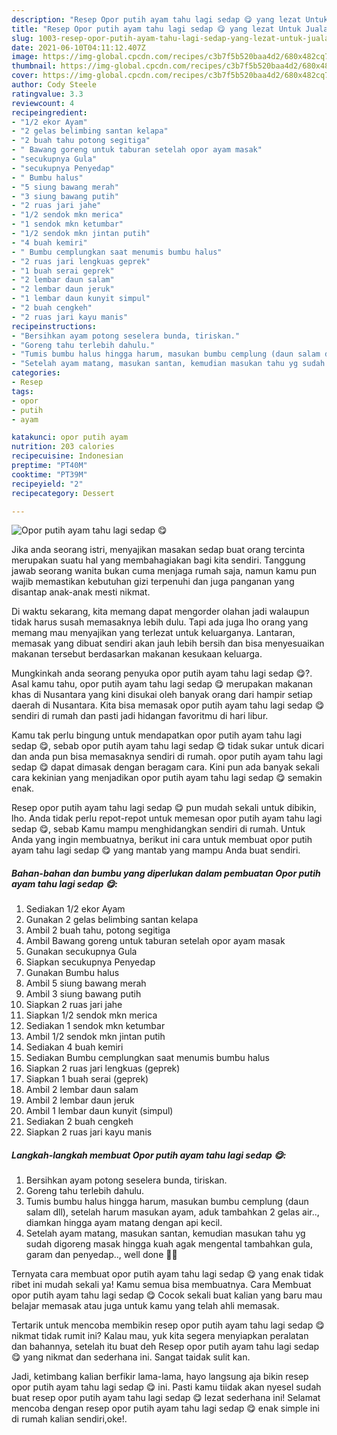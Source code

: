 ```yaml
---
description: "Resep Opor putih ayam tahu lagi sedap 😋 yang lezat Untuk Jualan"
title: "Resep Opor putih ayam tahu lagi sedap 😋 yang lezat Untuk Jualan"
slug: 1003-resep-opor-putih-ayam-tahu-lagi-sedap-yang-lezat-untuk-jualan
date: 2021-06-10T04:11:12.407Z
image: https://img-global.cpcdn.com/recipes/c3b7f5b520baa4d2/680x482cq70/opor-putih-ayam-tahu-lagi-sedap-😋-foto-resep-utama.jpg
thumbnail: https://img-global.cpcdn.com/recipes/c3b7f5b520baa4d2/680x482cq70/opor-putih-ayam-tahu-lagi-sedap-😋-foto-resep-utama.jpg
cover: https://img-global.cpcdn.com/recipes/c3b7f5b520baa4d2/680x482cq70/opor-putih-ayam-tahu-lagi-sedap-😋-foto-resep-utama.jpg
author: Cody Steele
ratingvalue: 3.3
reviewcount: 4
recipeingredient:
- "1/2 ekor Ayam"
- "2 gelas belimbing santan kelapa"
- "2 buah tahu potong segitiga"
- " Bawang goreng untuk taburan setelah opor ayam masak"
- "secukupnya Gula"
- "secukupnya Penyedap"
- " Bumbu halus"
- "5 siung bawang merah"
- "3 siung bawang putih"
- "2 ruas jari jahe"
- "1/2 sendok mkn merica"
- "1 sendok mkn ketumbar"
- "1/2 sendok mkn jintan putih"
- "4 buah kemiri"
- " Bumbu cemplungkan saat menumis bumbu halus"
- "2 ruas jari lengkuas geprek"
- "1 buah serai geprek"
- "2 lembar daun salam"
- "2 lembar daun jeruk"
- "1 lembar daun kunyit simpul"
- "2 buah cengkeh"
- "2 ruas jari kayu manis"
recipeinstructions:
- "Bersihkan ayam potong seselera bunda, tiriskan."
- "Goreng tahu terlebih dahulu."
- "Tumis bumbu halus hingga harum, masukan bumbu cemplung (daun salam dll), setelah harum masukan ayam, aduk tambahkan 2 gelas air.., diamkan hingga ayam matang dengan api kecil."
- "Setelah ayam matang, masukan santan, kemudian masukan tahu yg sudah digoreng masak hingga kuah agak mengental tambahkan gula, garam dan penyedap.., well done 👍🏽"
categories:
- Resep
tags:
- opor
- putih
- ayam

katakunci: opor putih ayam 
nutrition: 203 calories
recipecuisine: Indonesian
preptime: "PT40M"
cooktime: "PT39M"
recipeyield: "2"
recipecategory: Dessert

---
```



![Opor putih ayam tahu lagi sedap 😋](https://img-global.cpcdn.com/recipes/c3b7f5b520baa4d2/680x482cq70/opor-putih-ayam-tahu-lagi-sedap-😋-foto-resep-utama.jpg)

Jika anda seorang istri, menyajikan masakan sedap buat orang tercinta merupakan suatu hal yang membahagiakan bagi kita sendiri. Tanggung jawab seorang  wanita bukan cuma menjaga rumah saja, namun kamu pun wajib memastikan kebutuhan gizi terpenuhi dan juga panganan yang disantap anak-anak mesti nikmat.

Di waktu  sekarang, kita memang dapat mengorder olahan jadi walaupun tidak harus susah memasaknya lebih dulu. Tapi ada juga lho orang yang memang mau menyajikan yang terlezat untuk keluarganya. Lantaran, memasak yang dibuat sendiri akan jauh lebih bersih dan bisa menyesuaikan makanan tersebut berdasarkan makanan kesukaan keluarga. 



Mungkinkah anda seorang penyuka opor putih ayam tahu lagi sedap 😋?. Asal kamu tahu, opor putih ayam tahu lagi sedap 😋 merupakan makanan khas di Nusantara yang kini disukai oleh banyak orang dari hampir setiap daerah di Nusantara. Kita bisa memasak opor putih ayam tahu lagi sedap 😋 sendiri di rumah dan pasti jadi hidangan favoritmu di hari libur.

Kamu tak perlu bingung untuk mendapatkan opor putih ayam tahu lagi sedap 😋, sebab opor putih ayam tahu lagi sedap 😋 tidak sukar untuk dicari dan anda pun bisa memasaknya sendiri di rumah. opor putih ayam tahu lagi sedap 😋 dapat dimasak dengan beragam cara. Kini pun ada banyak sekali cara kekinian yang menjadikan opor putih ayam tahu lagi sedap 😋 semakin enak.

Resep opor putih ayam tahu lagi sedap 😋 pun mudah sekali untuk dibikin, lho. Anda tidak perlu repot-repot untuk memesan opor putih ayam tahu lagi sedap 😋, sebab Kamu mampu menghidangkan sendiri di rumah. Untuk Anda yang ingin membuatnya, berikut ini cara untuk membuat opor putih ayam tahu lagi sedap 😋 yang mantab yang mampu Anda buat sendiri.

<!--inarticleads1-->

##### Bahan-bahan dan bumbu yang diperlukan dalam pembuatan Opor putih ayam tahu lagi sedap 😋:

1. Sediakan 1/2 ekor Ayam
1. Gunakan 2 gelas belimbing santan kelapa
1. Ambil 2 buah tahu, potong segitiga
1. Ambil  Bawang goreng untuk taburan setelah opor ayam masak
1. Gunakan secukupnya Gula
1. Siapkan secukupnya Penyedap
1. Gunakan  Bumbu halus
1. Ambil 5 siung bawang merah
1. Ambil 3 siung bawang putih
1. Siapkan 2 ruas jari jahe
1. Siapkan 1/2 sendok mkn merica
1. Sediakan 1 sendok mkn ketumbar
1. Ambil 1/2 sendok mkn jintan putih
1. Sediakan 4 buah kemiri
1. Sediakan  Bumbu cemplungkan saat menumis bumbu halus
1. Siapkan 2 ruas jari lengkuas (geprek)
1. Siapkan 1 buah serai (geprek)
1. Ambil 2 lembar daun salam
1. Ambil 2 lembar daun jeruk
1. Ambil 1 lembar daun kunyit (simpul)
1. Sediakan 2 buah cengkeh
1. Siapkan 2 ruas jari kayu manis




<!--inarticleads2-->

##### Langkah-langkah membuat Opor putih ayam tahu lagi sedap 😋:

1. Bersihkan ayam potong seselera bunda, tiriskan.
1. Goreng tahu terlebih dahulu.
1. Tumis bumbu halus hingga harum, masukan bumbu cemplung (daun salam dll), setelah harum masukan ayam, aduk tambahkan 2 gelas air.., diamkan hingga ayam matang dengan api kecil.
1. Setelah ayam matang, masukan santan, kemudian masukan tahu yg sudah digoreng masak hingga kuah agak mengental tambahkan gula, garam dan penyedap.., well done 👍🏽




Ternyata cara membuat opor putih ayam tahu lagi sedap 😋 yang enak tidak ribet ini mudah sekali ya! Kamu semua bisa membuatnya. Cara Membuat opor putih ayam tahu lagi sedap 😋 Cocok sekali buat kalian yang baru mau belajar memasak atau juga untuk kamu yang telah ahli memasak.

Tertarik untuk mencoba membikin resep opor putih ayam tahu lagi sedap 😋 nikmat tidak rumit ini? Kalau mau, yuk kita segera menyiapkan peralatan dan bahannya, setelah itu buat deh Resep opor putih ayam tahu lagi sedap 😋 yang nikmat dan sederhana ini. Sangat taidak sulit kan. 

Jadi, ketimbang kalian berfikir lama-lama, hayo langsung aja bikin resep opor putih ayam tahu lagi sedap 😋 ini. Pasti kamu tiidak akan nyesel sudah buat resep opor putih ayam tahu lagi sedap 😋 lezat sederhana ini! Selamat mencoba dengan resep opor putih ayam tahu lagi sedap 😋 enak simple ini di rumah kalian sendiri,oke!.

